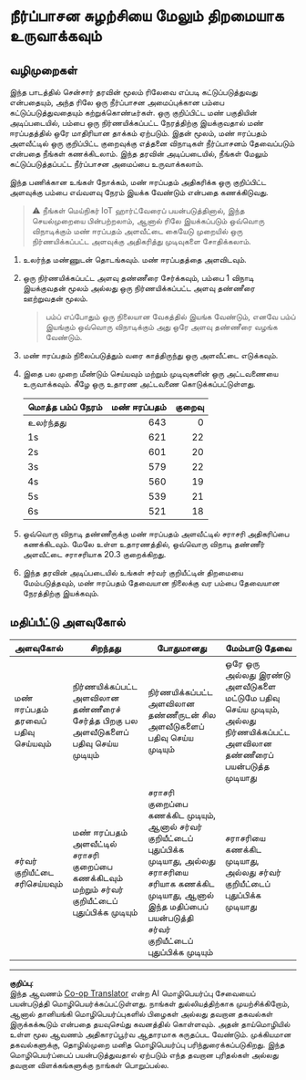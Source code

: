 <!--
CO_OP_TRANSLATOR_METADATA:
{
  "original_hash": "ed0fbd6aed084bfba7d5e2f206968c50",
  "translation_date": "2025-10-11T12:47:10+00:00",
  "source_file": "2-farm/lessons/3-automated-plant-watering/assignment.md",
  "language_code": "ta"
}
-->
# நீர்ப்பாசன சுழற்சியை மேலும் திறமையாக உருவாக்கவும்

## வழிமுறைகள்

இந்த பாடத்தில் சென்சார் தரவின் மூலம் ரிலேவை எப்படி கட்டுப்படுத்துவது என்பதையும், அந்த ரிலே ஒரு நீர்ப்பாசன அமைப்புக்கான பம்பை கட்டுப்படுத்துவதையும் கற்றுக்கொண்டீர்கள். ஒரு குறிப்பிட்ட மண் பகுதியின் அடிப்படையில், பம்பை ஒரு நிர்ணயிக்கப்பட்ட நேரத்திற்கு இயக்குவதால் மண் ஈரப்பதத்தில் ஒரே மாதிரியான தாக்கம் ஏற்படும். இதன் மூலம், மண் ஈரப்பதம் அளவீட்டில் ஒரு குறிப்பிட்ட குறைவுக்கு எத்தனை விநாடிகள் நீர்ப்பாசனம் தேவைப்படும் என்பதை நீங்கள் கணக்கிடலாம். இந்த தரவின் அடிப்படையில், நீங்கள் மேலும் கட்டுப்படுத்தப்பட்ட நீர்ப்பாசன அமைப்பை உருவாக்கலாம்.

இந்த பணிக்கான உங்கள் நோக்கம், மண் ஈரப்பதம் அதிகரிக்க ஒரு குறிப்பிட்ட அளவுக்கு பம்பை எவ்வளவு நேரம் இயக்க வேண்டும் என்பதை கணக்கிடுவது.

> ⚠️ நீங்கள் மெய்நிகர் IoT ஹார்ட்வேரைப் பயன்படுத்தினால், இந்த செயல்முறையை பின்பற்றலாம், ஆனால் ரிலே இயக்கப்படும் ஒவ்வொரு விநாடிக்கும் மண் ஈரப்பதம் அளவீட்டை கையேடு முறையில் ஒரு நிர்ணயிக்கப்பட்ட அளவுக்கு அதிகரித்து முடிவுகளை சோதிக்கலாம்.

1. உலர்ந்த மண்ணுடன் தொடங்கவும். மண் ஈரப்பதத்தை அளவிடவும்.

1. ஒரு நிர்ணயிக்கப்பட்ட அளவு தண்ணீரை சேர்க்கவும், பம்பை 1 விநாடி இயக்குவதன் மூலம் அல்லது ஒரு நிர்ணயிக்கப்பட்ட அளவு தண்ணீரை ஊற்றுவதன் மூலம்.

    > பம்ப் எப்போதும் ஒரு நிலையான வேகத்தில் இயங்க வேண்டும், எனவே பம்ப் இயங்கும் ஒவ்வொரு விநாடிக்கும் அது ஒரே அளவு தண்ணீரை வழங்க வேண்டும்.

1. மண் ஈரப்பதம் நிலைப்படுத்தும் வரை காத்திருந்து ஒரு அளவீட்டை எடுக்கவும்.

1. இதை பல முறை மீண்டும் செய்யவும் மற்றும் முடிவுகளின் ஒரு அட்டவணையை உருவாக்கவும். கீழே ஒரு உதாரண அட்டவணை கொடுக்கப்பட்டுள்ளது.

    | மொத்த பம்ப் நேரம் | மண் ஈரப்பதம் | குறைவு |
    | --- | --: | -: |
    | உலர்ந்தது | 643 |  0 |
    | 1s  | 621 | 22 |
    | 2s  | 601 | 20 |
    | 3s  | 579 | 22 |
    | 4s  | 560 | 19 |
    | 5s  | 539 | 21 |
    | 6s  | 521 | 18 |

1. ஒவ்வொரு விநாடி தண்ணீருக்கு மண் ஈரப்பதம் அளவீட்டில் சராசரி அதிகரிப்பை கணக்கிடவும். மேலே உள்ள உதாரணத்தில், ஒவ்வொரு விநாடி தண்ணீர் அளவீட்டை சராசரியாக 20.3 குறைக்கிறது.

1. இந்த தரவின் அடிப்படையில் உங்கள் சர்வர் குறியீட்டின் திறமையை மேம்படுத்தவும், மண் ஈரப்பதம் தேவையான நிலைக்கு வர பம்பை தேவையான நேரத்திற்கு இயக்கவும்.

## மதிப்பீட்டு அளவுகோல்

| அளவுகோல் | சிறந்தது | போதுமானது | மேம்பாடு தேவை |
| -------- | --------- | -------- | ----------------- |
| மண் ஈரப்பதம் தரவைப் பதிவு செய்யவும் | நிர்ணயிக்கப்பட்ட அளவிலான தண்ணீரைச் சேர்த்த பிறகு பல அளவீடுகளைப் பதிவு செய்ய முடியும் | நிர்ணயிக்கப்பட்ட அளவிலான தண்ணீருடன் சில அளவீடுகளைப் பதிவு செய்ய முடியும் | ஒரே ஒரு அல்லது இரண்டு அளவீடுகளை மட்டுமே பதிவு செய்ய முடியும், அல்லது நிர்ணயிக்கப்பட்ட அளவிலான தண்ணீரைப் பயன்படுத்த முடியாது |
| சர்வர் குறியீட்டை சரிசெய்யவும் | மண் ஈரப்பதம் அளவீட்டில் சராசரி குறைப்பை கணக்கிடவும் மற்றும் சர்வர் குறியீட்டைப் புதுப்பிக்க முடியும் | சராசரி குறைப்பை கணக்கிட முடியும், ஆனால் சர்வர் குறியீட்டைப் புதுப்பிக்க முடியாது, அல்லது சராசரியை சரியாக கணக்கிட முடியாது, ஆனால் இந்த மதிப்பைப் பயன்படுத்தி சர்வர் குறியீட்டைப் புதுப்பிக்க முடியும் | சராசரியை கணக்கிட முடியாது, அல்லது சர்வர் குறியீட்டைப் புதுப்பிக்க முடியாது |

---

**குறிப்பு**:  
இந்த ஆவணம் [Co-op Translator](https://github.com/Azure/co-op-translator) என்ற AI மொழிபெயர்ப்பு சேவையைப் பயன்படுத்தி மொழிபெயர்க்கப்பட்டுள்ளது. நாங்கள் துல்லியத்திற்காக முயற்சிக்கிறோம், ஆனால் தானியங்கி மொழிபெயர்ப்புகளில் பிழைகள் அல்லது தவறான தகவல்கள் இருக்கக்கூடும் என்பதை தயவுசெய்து கவனத்தில் கொள்ளவும். அதன் தாய்மொழியில் உள்ள மூல ஆவணம் அதிகாரப்பூர்வ ஆதாரமாக கருதப்பட வேண்டும். முக்கியமான தகவல்களுக்கு, தொழில்முறை மனித மொழிபெயர்ப்பு பரிந்துரைக்கப்படுகிறது. இந்த மொழிபெயர்ப்பைப் பயன்படுத்துவதால் ஏற்படும் எந்த தவறான புரிதல்கள் அல்லது தவறான விளக்கங்களுக்கு நாங்கள் பொறுப்பல்ல.